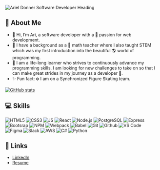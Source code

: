 ![Ariel Donner Software Developer Heading](https://user-images.githubusercontent.com/106547566/205744490-2dff59d3-f55c-4613-8788-89a3af841a34.png)

## :speech_balloon: About Me
- 👋 Hi, I’m Ari, a software developer with a :star2: passion for web development.
- :apple: I have a background as a :triangular_ruler: math teacher where I also taught STEM which was my first introduction into the beautiful :earth_americas: world of programming.
- 🌱 I am a life-long learner who strives to continuously advance my programming skills. I am looking for new challenges to take on so that I can make great strides in my journey as a developer :sunrise_over_mountains:. 
- :sparkles: Fun fact: :snowflake: I am on a Synchronized Figure Skating team.

[![GitHub stats](https://github-readme-stats.vercel.app/api?username=arieldonner&hide=stars,issues,contribs&show_icons=true&theme=radical)](https://github.com/arieldonner/github-readme-stats)



## :computer: Skills
![HTML5](https://img.shields.io/badge/HTML5-E34F26?style=for-the-badge&logo=html5&logoColor=white)
![CSS3](https://img.shields.io/badge/CSS3-1572B6?style=for-the-badge&logo=css3&logoColor=white)
![JS](https://img.shields.io/badge/JavaScript-323330?style=for-the-badge&logo=javascript&logoColor=F7DF1E)
![React](https://img.shields.io/badge/React-20232A?style=for-the-badge&logo=react&logoColor=61DAFB)
![Node.js](https://img.shields.io/badge/Node.js-339933?style=for-the-badge&logo=nodedotjs&logoColor=white)
![PostgreSQL](https://img.shields.io/badge/PostgreSQL-316192?style=for-the-badge&logo=postgresql&logoColor=white)
![Express](https://img.shields.io/badge/Express.js-000000?style=for-the-badge&logo=express&logoColor=white)
![Bootsrap](https://img.shields.io/badge/Bootstrap-563D7C?style=for-the-badge&logo=bootstrap&logoColor=white)
![NPM](https://img.shields.io/badge/npm-CB3837?style=for-the-badge&logo=npm&logoColor=white)
![Webpack](https://img.shields.io/badge/Webpack-8DD6F9?style=for-the-badge&logo=Webpack&logoColor=white)
![Babel](https://img.shields.io/badge/Babel-F9DC3E?style=for-the-badge&logo=babel&logoColor=whit)
![Git](https://img.shields.io/badge/GIT-E44C30?style=for-the-badge&logo=git&logoColor=white)
![Github](https://img.shields.io/badge/GitHub-100000?style=for-the-badge&logo=github&logoColor=white)
![VS Code](https://img.shields.io/badge/VSCode-0078D4?style=for-the-badge&logo=visual%20studio%20code&logoColor=white)
![Figma](https://img.shields.io/badge/Figma-F24E1E?style=for-the-badge&logo=figma&logoColor=white)
![Slack](https://img.shields.io/badge/Slack-4A154B?style=for-the-badge&logo=slack&logoColor=white)
![AWS](https://img.shields.io/badge/Amazon_AWS-FF9900?style=for-the-badge&logo=amazonaws&logoColor=white)
![C#](https://img.shields.io/badge/C%23-239120?style=for-the-badge&logo=c-sharp&logoColor=white)
![Python](https://img.shields.io/badge/Python-FFD43B?style=for-the-badge&logo=python&logoColor=blue)




## :page_with_curl: Links
- [LinkedIn](https://www.linkedin.com/in/arieldonner/)
- [Resume](https://www.linkedin.com/in/arieldonner/overlay/1728011389347/single-media-viewer/?profileId=ACoAACyCcYMByqhIc5s1QDjk2-_zqDZ_orA1qXY)

<!---
arieldonner/arieldonner is a ✨ special ✨ repository because its `README.md` (this file) appears on your GitHub profile.
You can click the Preview link to take a look at your changes.
--->
